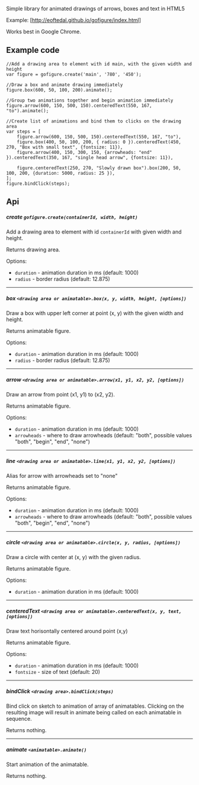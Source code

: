 Simple library for animated drawings of arrows, boxes and text in HTML5

Example: [http://eoftedal.github.io/gofigure/index.html]

Works best in Google Chrome.

Example code
------------

    //Add a drawing area to element with id main, with the given width and height
    var figure = gofigure.create('main', '780', '450'); 
    
    //Draw a box and animate drawing immediately
    figure.box(600, 50, 100, 200).animate();
    
    //Group two animations together and begin animation immediately
    figure.arrow(600, 150, 500, 150).centeredText(550, 167, "to").animate();

    //Create list of animations and bind them to clicks on the drawing area
    var steps = [
        figure.arrow(600, 150, 500, 150).centeredText(550, 167, "to"),
        figure.box(400, 50, 100, 200, { radius: 0 }).centeredText(450, 270, "Box with small text", {fontsize: 11}),
        figure.arrow(400, 150, 300, 150, {arrowheads: "end" }).centeredText(350, 167, "single head arrow", {fontsize: 11}),

        figure.centeredText(250, 270, "Slowly drawn box").box(200, 50, 100, 200, {duration: 5000, radius: 25 }),
    ];
    figure.bindClick(steps);


Api
---

##### **create** `gofigure.create(containerId, width, height)`
Add a drawing area to element with id `containerId` with given width and height.

Returns drawing area.

Options:

* `duration` - animation duration in ms (default: 1000)
* `radius` - border radius (default: 12.875)


- - -

##### **box** `<drawing area or animatable>.box(x, y, width, height, [options])`
Draw a box with upper left corner at point (x, y) with the given width and height.

Returns animatable figure.

Options:

* `duration` - animation duration in ms (default: 1000)
* `radius` - border radius (default: 12.875)

- - -

##### **arrow** `<drawing area or animatable>.arrow(x1, y1, x2, y2, [options])`
Draw an arrow from point (x1, y1) to (x2, y2).

Returns animatable figure.

Options:

* `duration` - animation duration in ms (default: 1000)
* `arrowheads` - where to draw arrowheads (default: "both", possible values "both", "begin", "end", "none")

- - -

##### **line** `<drawing area or animatable>.line(x1, y1, x2, y2, [options])`
Alias for arrow with arrowheads set to "none"

Returns animatable figure.

Options:

* `duration` - animation duration in ms (default: 1000)
* `arrowheads` - where to draw arrowheads (default: "both", possible values "both", "begin", "end", "none")

- - -

##### **circle** `<drawing area or animatable>.circle(x, y, radius, [options])`
Draw a circle with center at (x, y) with the given radius.

Returns animatable figure.

Options:

* `duration` - animation duration in ms (default: 1000)

- - -

##### **centeredText** `<drawing area or animatable>.centeredText(x, y, text, [options])`
Draw text horisontally centered around point (x,y)

Returns animatable figure.

Options:

* `duration` - animation duration in ms (default: 1000)
* `fontsize` - size of text (default: 20)

- - -

##### **bindClick** `<drawing area>.bindClick(steps)`
Bind click on sketch to animation of array of animatables. Clicking on the resulting image will result in animate being
called on each animatable in sequence.

Returns nothing.

- - -

##### **animate** `<animatable>.animate()`
Start animation of the animatable.

Returns nothing.


